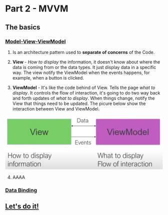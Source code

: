 # Part 2 - MVVM

## The basics

### [Model-View-ViewModel](https://youtu.be/DuNLR_NJv8U?t=3454)
   
1. Is an architecture pattern used to **separate of concerns** of the Code.
   
2. **View** -  *How to display* the information, it doesn't know about where the data is coming from or the data types. It just display data in a specific way. The view notify the ViewModel when the events happens, for example, when a button is clicked.
   
3. **ViewModel** - It's like the code behind of View. Tells the page *what to display*. It controls the flow of interaction, it's going to do two way back and forth updates of *what to display*. When things change, notify the View that things need to be updated. The picure below show the interaction between View and ViewModel.

<p align="center">
    <img src="part-2-mvvm-imgs/view-viewModel.png" />
</p>  

4. AAAA

### [Data Binding](https://youtu.be/DuNLR_NJv8U?t=3632)

## [Let's do it!](https://youtu.be/DuNLR_NJv8U?t=4139)